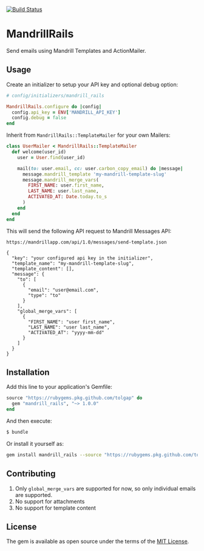 [![Build Status](https://travis-ci.org/tolgap/mandrill_rails.svg?branch=master)](https://travis-ci.org/tolgap/mandrill_rails)

# MandrillRails
Send emails using Mandrill Templates and ActionMailer.

## Usage
Create an initializer to setup your API key and optional debug option:

```ruby
# config/initializers/mandrill_rails

MandrillRails.configure do |config|
  config.api_key = ENV['MANDRILL_API_KEY']
  config.debug = false
end
```

Inherit from `MandrillRails::TemplateMailer` for your own Mailers:

```ruby
class UserMailer < MandrillRails::TemplateMailer
  def welcome(user_id)
    user = User.find(user_id)

    mail(to: user.email, cc: user.carbon_copy_email) do |message|
      message.mandrill_template 'my-mandrill-template-slug'
      message.mandrill_merge_vars(
        FIRST_NAME: user.first_name,
        LAST_NAME: user.last_name,
        ACTIVATED_AT: Date.today.to_s
      )
    end
  end
end
```

This will send the following API request to Mandrill Messages API:

```
https://mandrillapp.com/api/1.0/messages/send-template.json

{
  "key": "your configured api key in the initializer",
  "template_name": "my-mandrill-template-slug",
  "template_content": [],
  "message": {
    "to": [
      {
        "email": "user@email.com",
        "type": "to"
      }
    ],
    "global_merge_vars": [
      {
        "FIRST_NAME": "user first_name",
        "LAST_NAME": "user last_name",
        "ACTIVATED_AT": "yyyy-mm-dd"
      }
    ]
  }
}
```

## Installation
Add this line to your application's Gemfile:

```ruby
source "https://rubygems.pkg.github.com/tolgap" do
  gem "mandrill_rails", "~> 1.0.0"
end
```

And then execute:
```bash
$ bundle
```

Or install it yourself as:
```bash
gem install mandrill_rails --source "https://rubygems.pkg.github.com/tolgap"
```

## Contributing

1. Only `global_merge_vars` are supported for now, so only individual emails are supported.
2. No support for attachments
3. No support for template content

## License
The gem is available as open source under the terms of the [MIT License](https://opensource.org/licenses/MIT).
